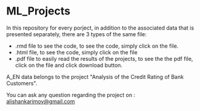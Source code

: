 # ML_Projects

In this repository for every porject, in addition to the associated data that is presented separately, there are 3 types of the same file: 
- .rmd file to see the code, to see the code, simply click on the file.
- .html file, to see the code, simply click on the file
- .pdf file to easily read the results of the projects, to see the the pdf file, click on the file and click download button. 

A_EN data belongs to the project "Analysis of the Credit Rating of Bank Customers". 

You can ask any question regarding the project on : alishankarimov@gmail.com
